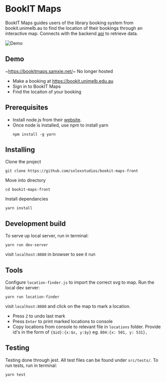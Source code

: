 # BookIT Maps

BookIT Maps guides users of the library booking system from bookit.unimelb.au to find the location of their bookings through an interactive map.
Connects with the backend [api](https://github.com/cmbrad/studentit-mapit-api) to retrieve data.

![Demo](https://i.imgur.com/1HcCMzx.png)

## Demo
~https://bookitmaps.samxie.net/~
No longer hosted
* Make a booking at https://bookit.unimelb.edu.au
* Sign in to BookIT Maps
* Find the locaiton of your booking

## Prerequisites

* Install node.js from their [website](https://nodejs.org/en/).
* Once node is installed, use npm to install yarn
    ```
    npm install -g yarn
    ```

## Installing

Clone the project
```
git clone https://github.com/solexstudios/bookit-maps-front
```

Move into directory
```
cd bookit-maps-front
```

Install dependancies
```
yarn install
```

## Development build

To serve up local server, run in terminal:
```
yarn run dev-server
```
visit `localhost:8080` in browser to see it run

## Tools
Configure `location-finder.js` to import the correct svg to map.
Run the local dev server:
```
yarn run location-finder
```
visit `localhost:8080` and click on the map to mark a location.
* Press `Z` to undo last mark
* Press `Enter` to print marked locations to console
* Copy locations from console to relevant file in `locations` folder. Provide id's in the form of `{$id}:{x:$x, y:$y}` eg. `804:{x: 501, y: 531},` 

## Testing
Testing done through jest. All test files can be found under `src/tests/`.
To run tests, run in terminal:
```
yarn test
```
